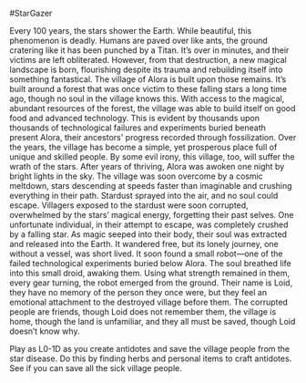 #StarGazer

Every 100 years, the stars shower the Earth. While beautiful, this phenomenon is deadly. Humans are paved over like ants, the ground cratering like it has been punched by a Titan. It’s over in minutes, and their victims are left obliterated.
However, from that destruction, a new magical landscape is born, flourishing despite its trauma and rebuilding itself into something fantastical. The village of Alora is built upon those remains. It’s built around a forest that was once victim to these falling stars a long time ago, though no soul in the village knows this. With access to the magical, abundant resources of the forest, the village was able to build itself on good food and advanced technology. This is evident by thousands upon thousands of technological failures and experiments buried beneath present Alora, their ancestors' progress recorded through fossilization. Over the years, the village has become a simple, yet prosperous place full of unique and skilled people. By some evil irony, this village, too, will suffer the wrath of the stars. 
After years of thriving, Alora was awoken one night by bright lights in the sky. The village was soon overcome by a cosmic meltdown, stars descending at speeds faster than imaginable and crushing everything in their path. Stardust sprayed into the air, and no soul could escape. Villagers exposed to the stardust were soon corrupted, overwhelmed by the stars’ magical energy, forgetting their past selves. One unfortunate individual, in their attempt to escape, was completely crushed by a falling star. 
As magic seeped into their body, their soul was extracted and released into the Earth. It wandered free, but its lonely journey, one without a vessel, was short lived. It soon found a small robot—one of the failed technological experiments buried below Alora. The soul breathed life into this small droid, awaking them. Using what strength remained in them, every gear turning, the robot emerged from the ground. Their name is Loid, they have no memory of the person they once were, but they feel an emotional attachment to the destroyed village before them. The corrupted people are friends, though Loid does not remember them, the village is home, though the land is unfamiliar, and they all must be saved, though Loid doesn’t know why. 

Play as L0-1D as you create antidotes and save the village people from the star disease. Do this by finding herbs and personal items to craft antidotes. See if you can save all the sick village people. 
